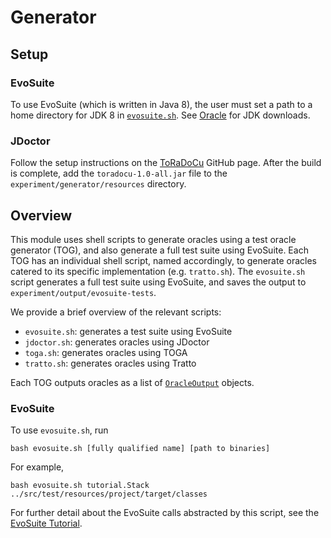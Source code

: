 # Generator

## Setup

### EvoSuite

To use EvoSuite (which is written in Java 8), the user must set a path to a home directory for JDK 8 in [`evosuite.sh`](evosuite.sh). See [Oracle](https://www.oracle.com/java/technologies/downloads/#java8-linux) for JDK downloads.

### JDoctor

Follow the setup instructions on the [ToRaDoCu](https://github.com/albertogoffi/toradocu) GitHub page. After the build is complete, add the `toradocu-1.0-all.jar` file to the `experiment/generator/resources` directory.

## Overview

This module uses shell scripts to generate oracles using a test oracle generator (TOG), and also generate a full test suite using EvoSuite. Each TOG has an individual shell script, named accordingly, to generate oracles catered to its specific implementation (e.g. `tratto.sh`). The `evosuite.sh` script generates a full test suite using EvoSuite, and saves the output to `experiment/output/evosuite-tests`.

We provide a brief overview of the relevant scripts:

- `evosuite.sh`: generates a test suite using EvoSuite 
- `jdoctor.sh`: generates oracles using JDoctor
- `toga.sh`: generates oracles using TOGA
- `tratto.sh`: generates oracles using Tratto

Each TOG outputs oracles as a list of [`OracleOutput`](../src/main/java/OracleOutput.java) objects.

### EvoSuite

To use `evosuite.sh`, run

```shell
bash evosuite.sh [fully qualified name] [path to binaries]
```

For example,

```shell
bash evosuite.sh tutorial.Stack ../src/test/resources/project/target/classes
```

For further detail about the EvoSuite calls abstracted by this script, see the [EvoSuite Tutorial](https://www.evosuite.org/documentation/tutorial-part-1/).
